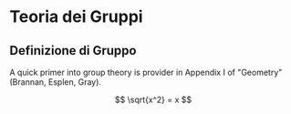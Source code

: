 # Teoria dei Gruppi

## Definizione di Gruppo
A quick primer into group theory is provider in Appendix I of "Geometry" (Brannan, Esplen, Gray). 

$$ \sqrt{x^2} = x $$  
<!--stackedit_data:
eyJoaXN0b3J5IjpbODgzMTU3NjY2XX0=
-->